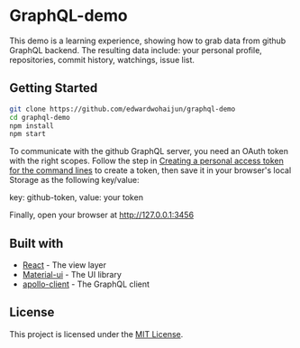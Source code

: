 # GraphQL-demo

This demo is a learning experience, showing how to grab data from github GraphQL backend. The resulting data include: your personal profile, repositories, commit history, watchings, issue list.

## Getting Started

```bash
git clone https://github.com/edwardwohaijun/graphql-demo
cd graphql-demo
npm install
npm start
```
To communicate with the github GraphQL server, you need an OAuth token with the right scopes. Follow the step in [Creating a personal access token for the command lines](https://help.github.com/articles/creating-a-personal-access-token-for-the-command-line/) to create a token, then save it in your browser's local Storage as the following key/value:

key: github-token, value: your token

Finally, open your browser at http://127.0.0.1:3456

## Built with

* [React](https://github.com/facebook/react) - The view layer
* [Material-ui](https://github.com/callemall/material-ui) - The UI library
* [apollo-client](https://github.com/apollographql/apollo-client) - The GraphQL client

## License

This project is licensed under the [MIT License](/LICENSE.md).

